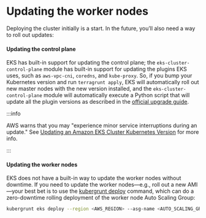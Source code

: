 # Updating the worker nodes

Deploying the cluster initially is a start. In the future, you’ll also need a way to roll out updates:

<div className="dlist">

#### Updating the control plane

EKS has built-in support for updating the control plane; the `eks-cluster-control-plane` module has built-in support
for updating the plugins EKS uses, such as `aws-vpc-cni`, `coredns`, and `kube-proxy`. So, if you bump your Kubernetes
version and run `terragrunt apply`, EKS will automatically roll out new master nodes with the new version installed,
and the `eks-cluster-control-plane` module will automatically execute a Python script that will update all the plugin
versions as described in the
[official upgrade guide](https://docs.aws.amazon.com/eks/latest/userguide/update-cluster.html).


</div>

:::info

AWS warns that you may "experience minor service interruptions during an update." See
[Updating an Amazon EKS Cluster Kubernetes Version](https://docs.aws.amazon.com/eks/latest/userguide/update-cluster.html)
for more info.

:::

<div className="dlist">

#### Updating the worker nodes

EKS does not have a built-in way to update the worker nodes without downtime. If you need to update the worker
nodes—e.g., roll out a new AMI—your best bet is to use the
[kubergrunt deploy](https://github.com/gruntwork-io/kubergrunt#deploy) command, which can do a zero-downtime rolling
deployment of the worker node Auto Scaling Group:

</div>

``` bash
kubergrunt eks deploy --region <AWS_REGION> --asg-name <AUTO_SCALING_GROUP_NAME>
```


<!-- ##DOCS-SOURCER-START
{
  "sourcePlugin": "local-copier",
  "hash": "7e4f6f3320632a138f9f4eb9d05b2385"
}
##DOCS-SOURCER-END -->
